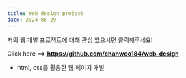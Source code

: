```yaml
---
title: Web design project
date: 2024-08-29
---
```


저의 웹 개발 프로젝트에 대해 관심 있으시면 클릭해주세요!

<!--more-->

Click here ==> **https://github.com/chanwoo184/web-design**

- html, css를 활용한 웹 페이지 개발 